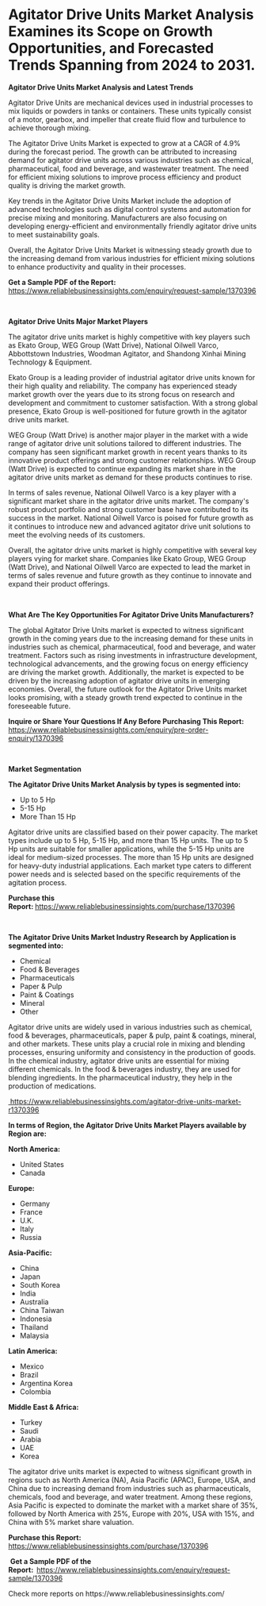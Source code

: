 <p><h1>Agitator Drive Units Market Analysis Examines its Scope on Growth Opportunities, and Forecasted Trends Spanning from 2024 to 2031.</h1></p><p><strong>Agitator Drive Units Market Analysis and Latest Trends</strong></p>
<p><p>Agitator Drive Units are mechanical devices used in industrial processes to mix liquids or powders in tanks or containers. These units typically consist of a motor, gearbox, and impeller that create fluid flow and turbulence to achieve thorough mixing.</p><p>The Agitator Drive Units Market is expected to grow at a CAGR of 4.9% during the forecast period. The growth can be attributed to increasing demand for agitator drive units across various industries such as chemical, pharmaceutical, food and beverage, and wastewater treatment. The need for efficient mixing solutions to improve process efficiency and product quality is driving the market growth.</p><p>Key trends in the Agitator Drive Units Market include the adoption of advanced technologies such as digital control systems and automation for precise mixing and monitoring. Manufacturers are also focusing on developing energy-efficient and environmentally friendly agitator drive units to meet sustainability goals.</p><p>Overall, the Agitator Drive Units Market is witnessing steady growth due to the increasing demand from various industries for efficient mixing solutions to enhance productivity and quality in their processes.</p></p>
<p><strong>Get a Sample PDF of the Report:&nbsp;</strong> <a href="https://www.reliablebusinessinsights.com/enquiry/request-sample/1370396">https://www.reliablebusinessinsights.com/enquiry/request-sample/1370396</a></p>
<p>&nbsp;</p>
<p><strong>Agitator Drive Units Major Market Players</strong></p>
<p><p>The agitator drive units market is highly competitive with key players such as Ekato Group, WEG Group (Watt Drive), National Oilwell Varco, Abbottstown Industries, Woodman Agitator, and Shandong Xinhai Mining Technology & Equipment. </p><p>Ekato Group is a leading provider of industrial agitator drive units known for their high quality and reliability. The company has experienced steady market growth over the years due to its strong focus on research and development and commitment to customer satisfaction. With a strong global presence, Ekato Group is well-positioned for future growth in the agitator drive units market.</p><p>WEG Group (Watt Drive) is another major player in the market with a wide range of agitator drive unit solutions tailored to different industries. The company has seen significant market growth in recent years thanks to its innovative product offerings and strong customer relationships. WEG Group (Watt Drive) is expected to continue expanding its market share in the agitator drive units market as demand for these products continues to rise.</p><p>In terms of sales revenue, National Oilwell Varco is a key player with a significant market share in the agitator drive units market. The company's robust product portfolio and strong customer base have contributed to its success in the market. National Oilwell Varco is poised for future growth as it continues to introduce new and advanced agitator drive unit solutions to meet the evolving needs of its customers.</p><p>Overall, the agitator drive units market is highly competitive with several key players vying for market share. Companies like Ekato Group, WEG Group (Watt Drive), and National Oilwell Varco are expected to lead the market in terms of sales revenue and future growth as they continue to innovate and expand their product offerings.</p></p>
<p>&nbsp;</p>
<p><strong>What Are The Key Opportunities For Agitator Drive Units Manufacturers?</strong></p>
<p><p>The global Agitator Drive Units market is expected to witness significant growth in the coming years due to the increasing demand for these units in industries such as chemical, pharmaceutical, food and beverage, and water treatment. Factors such as rising investments in infrastructure development, technological advancements, and the growing focus on energy efficiency are driving the market growth. Additionally, the market is expected to be driven by the increasing adoption of agitator drive units in emerging economies. Overall, the future outlook for the Agitator Drive Units market looks promising, with a steady growth trend expected to continue in the foreseeable future.</p></p>
<p><strong>Inquire or Share Your Questions If Any Before Purchasing This Report:</strong> <a href="https://www.reliablebusinessinsights.com/enquiry/pre-order-enquiry/1370396">https://www.reliablebusinessinsights.com/enquiry/pre-order-enquiry/1370396</a></p>
<p>&nbsp;</p>
<p><strong>Market Segmentation</strong></p>
<p><strong>The Agitator Drive Units Market Analysis by types is segmented into:</strong></p>
<p><ul><li>Up to 5 Hp</li><li>5-15 Hp</li><li>More Than 15 Hp</li></ul></p>
<p><p>Agitator drive units are classified based on their power capacity. The market types include up to 5 Hp, 5-15 Hp, and more than 15 Hp units. The up to 5 Hp units are suitable for smaller applications, while the 5-15 Hp units are ideal for medium-sized processes. The more than 15 Hp units are designed for heavy-duty industrial applications. Each market type caters to different power needs and is selected based on the specific requirements of the agitation process.</p></p>
<p><strong>Purchase this Report:&nbsp;</strong><a href="https://www.reliablebusinessinsights.com/purchase/1370396">https://www.reliablebusinessinsights.com/purchase/1370396</a></p>
<p>&nbsp;</p>
<p><strong>The Agitator Drive Units Market Industry Research by Application is segmented into:</strong></p>
<p><ul><li>Chemical</li><li>Food & Beverages</li><li>Pharmaceuticals</li><li>Paper & Pulp</li><li>Paint & Coatings</li><li>Mineral</li><li>Other</li></ul></p>
<p><p>Agitator drive units are widely used in various industries such as chemical, food & beverages, pharmaceuticals, paper & pulp, paint & coatings, mineral, and other markets. These units play a crucial role in mixing and blending processes, ensuring uniformity and consistency in the production of goods. In the chemical industry, agitator drive units are essential for mixing different chemicals. In the food & beverages industry, they are used for blending ingredients. In the pharmaceutical industry, they help in the production of medications.</p></p>
<p><a href="https://www.reliablebusinessinsights.com/agitator-drive-units-market-r1370396">&nbsp;https://www.reliablebusinessinsights.com/agitator-drive-units-market-r1370396</a></p>
<p><strong>In terms of Region, the Agitator Drive Units Market Players available by Region are:</strong></p>
<p>
    <p> <strong> North America: </strong>
        <ul>
            <li>United States</li>
            <li>Canada</li>
        </ul>
        </p> 
    <p> <strong> Europe: </strong>
        <ul>
            <li>Germany</li>
            <li>France</li>
            <li>U.K.</li>
            <li>Italy</li>
            <li>Russia</li>
        </ul>
        </p> 
    <p> <strong> Asia-Pacific: </strong>
        <ul>
            <li>China</li>
            <li>Japan</li>
            <li>South Korea</li>
            <li>India</li>
            <li>Australia</li>
            <li>China Taiwan</li>
            <li>Indonesia</li>
            <li>Thailand</li>
            <li>Malaysia</li>
        </ul>
        </p> 
    <p> <strong> Latin America: </strong>
        <ul>
            <li>Mexico</li>
            <li>Brazil</li>
            <li>Argentina Korea</li>
            <li>Colombia</li>
        </ul>
        </p> 
    <p> <strong> Middle East & Africa: </strong>
        <ul>
            <li>Turkey</li>
            <li>Saudi</li>
            <li>Arabia</li>
            <li>UAE</li>
            <li>Korea</li>
        </ul>
    </p>
    </p>
<p><p>The agitator drive units market is expected to witness significant growth in regions such as North America (NA), Asia Pacific (APAC), Europe, USA, and China due to increasing demand from industries such as pharmaceuticals, chemicals, food and beverage, and water treatment. Among these regions, Asia Pacific is expected to dominate the market with a market share of 35%, followed by North America with 25%, Europe with 20%, USA with 15%, and China with 5% market share valuation.</p></p>
<p><strong>Purchase this Report: </strong><a href="https://www.reliablebusinessinsights.com/purchase/1370396">https://www.reliablebusinessinsights.com/purchase/1370396</a></p>
<p>&nbsp;<strong>Get a Sample PDF of the Report:&nbsp;&nbsp;</strong><a href="https://www.reliablebusinessinsights.com/enquiry/request-sample/1370396">https://www.reliablebusinessinsights.com/enquiry/request-sample/1370396</a></p>
<p><strong></strong></p>
<p>Check more reports on https://www.reliablebusinessinsights.com/</p>